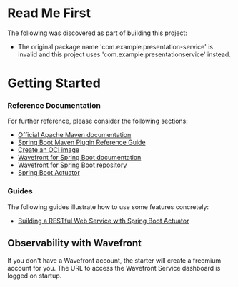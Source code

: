 # Read Me First
The following was discovered as part of building this project:

* The original package name 'com.example.presentation-service' is invalid and this project uses 'com.example.presentationservice' instead.

# Getting Started

### Reference Documentation
For further reference, please consider the following sections:

* [Official Apache Maven documentation](https://maven.apache.org/guides/index.html)
* [Spring Boot Maven Plugin Reference Guide](https://docs.spring.io/spring-boot/docs/2.4.3-SNAPSHOT/maven-plugin/reference/html/)
* [Create an OCI image](https://docs.spring.io/spring-boot/docs/2.4.3-SNAPSHOT/maven-plugin/reference/html/#build-image)
* [Wavefront for Spring Boot documentation](https://docs.wavefront.com/wavefront_springboot.html)
* [Wavefront for Spring Boot repository](https://github.com/wavefrontHQ/wavefront-spring-boot)
* [Spring Boot Actuator](https://docs.spring.io/spring-boot/docs/2.4.3/reference/htmlsingle/#production-ready)

### Guides
The following guides illustrate how to use some features concretely:

* [Building a RESTful Web Service with Spring Boot Actuator](https://spring.io/guides/gs/actuator-service/)

## Observability with Wavefront

If you don't have a Wavefront account, the starter will create a freemium account for you.
The URL to access the Wavefront Service dashboard is logged on startup.
